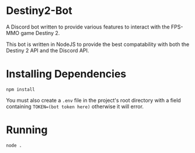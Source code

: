 # Destiny2-Bot
A Discord bot written to provide various features to interact with the FPS-MMO game Destiny 2.

This bot is written in NodeJS to provide the best compatability with both the Destiny 2 API and the Discord API.

# Installing Dependencies
```
npm install
```

You must also create a ``.env`` file in the project's root directory with a field containing ``TOKEN=(bot token here)`` otherwise it will error.

# Running
```
node .
```
